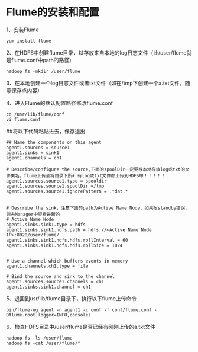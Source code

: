 # Flume的安装和配置

1、安装Flume
```
yum install flume
```
    
2、在HDFS中创建flume目录，以存放来自本地的log日志文件（此/user/flume就是flume.conf中path的路径）
```
hadoop fs -mkdir /user/flume
```
    
3、在本地创建一个log日志文件或者txt文件（如在/tmp下创建一个a.txt文件，随意保存点内容）
    
4、进入Flume的默认配置路径修改flume.conf
```
cd /usr/lib/flume/conf
vi flume.conf
```
    
     
##将以下代码粘贴进去，保存退出
```
## Name the components on this agent
agent1.sources = source1
agent1.sinks = sink1
agent1.channels = ch1

# Describe/configure the source,下面的spoolDir一定要写本地存放log或txt的文件夹名，flume上传会将目录下所# 有log或txt文件都上传到HDFS中！！！！！
agent1.sources.source1.type = spooldir
agent1.sources.source1.spoolDir =/tmp
agent1.sources.source1.ignorePattern = .*dat.*


# Describe the sink，注意下面的path为Active Name Node，如果报standby错误，则去Manager中查看最新的
# Active Name Node
agent1.sinks.sink1.type = hdfs
agent1.sinks.sink1.hdfs.path = hdfs://<Active Name Node IP>:8020/user/flume/
agent1.sinks.sink1.hdfs.hdfs.rollInterval = 60
agent1.sinks.sink1.hdfs.hdfs.rollSize = 1024


# Use a channel which buffers events in memory
agent1.channels.ch1.type = file

# Bind the source and sink to the channel
agent1.sources.source1.channels = ch1
agent1.sinks.sink1.channel = ch1
```


5、退回到usr/lib/flume目录下，执行以下flume上传命令

```
bin/flume-ng agent -n agent1 -c conf -f conf/flume.conf -Dflume.root.logger=INFO,consoles
```

6、检查HDFS目录中/user/flume是否已经有刚刚上传的a.txt文件
```
hadoop fs -ls /user/flume
hadoop fs -cat /user/flume/*
```

